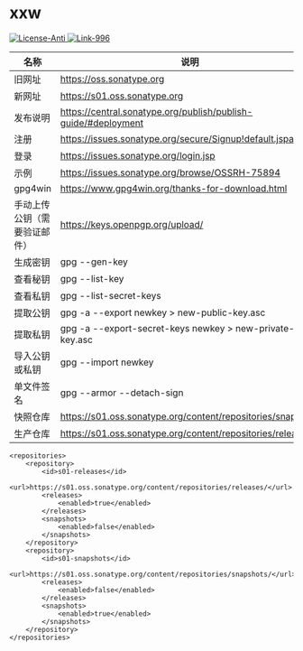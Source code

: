 # xxw

<a href="https://github.com/996icu/996.ICU/blob/master/LICENSE">
    <img alt="License-Anti" src="https://img.shields.io/badge/License-Anti 996-blue.svg">
</a>
<a href="https://996.icu/#/zh_CN">
    <img alt="Link-996" src="https://img.shields.io/badge/Link-996.icu-red.svg">
</a>

| 名称 | 说明 |
|  ----  | ----  |
| 旧网址 | https://oss.sonatype.org |
| 新网址 | https://s01.oss.sonatype.org |
| 发布说明 | https://central.sonatype.org/publish/publish-guide/#deployment |
| 注册 | https://issues.sonatype.org/secure/Signup!default.jspa |
| 登录 | https://issues.sonatype.org/login.jsp |
| 示例 | https://issues.sonatype.org/browse/OSSRH-75894 |
| gpg4win | https://www.gpg4win.org/thanks-for-download.html |
| 手动上传公钥（需要验证邮件） | https://keys.openpgp.org/upload/ |
| 生成密钥  | gpg --gen-key |
| 查看秘钥 | gpg --list-key |
| 查看私钥 | gpg --list-secret-keys |
| 提取公钥 | gpg -a --export newkey > new-public-key.asc |
| 提取私钥 | gpg -a --export-secret-keys newkey > new-private-key.asc |
| 导入公钥或私钥  | gpg --import newkey |
| 单文件签名 | gpg --armor --detach-sign |
| 快照仓库 | https://s01.oss.sonatype.org/content/repositories/snapshots |
| 生产仓库 | https://s01.oss.sonatype.org/content/repositories/releases |

```
<repositories>
    <repository>
        <id>s01-releases</id>
        <url>https://s01.oss.sonatype.org/content/repositories/releases/</url>
        <releases>
            <enabled>true</enabled>
        </releases>
        <snapshots>
            <enabled>false</enabled>
        </snapshots>
    </repository>
    <repository>
        <id>s01-snapshots</id>
        <url>https://s01.oss.sonatype.org/content/repositories/snapshots/</url>
        <releases>
            <enabled>false</enabled>
        </releases>
        <snapshots>
            <enabled>true</enabled>
        </snapshots>
    </repository>
</repositories>
```
